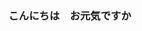 ### こんにちは　お元気ですか

<!--
**fumi315/fumi315** is a ✨ _special_ ✨ repository because its `README.md` (this file) appears on your GitHub profile.

H



ere are some ideas to get you started:

- 🔭 I’m currently working on ...
- 🌱 I’m currently learning ...
- 👯 I’m looking to collaborate on ...
- 🤔 I’m looking for help with ...
- 💬 Ask me about ...
- 📫 How to reach me: ...
- 😄 Pronouns: ...
- ⚡ Fun fact: ...
-->
